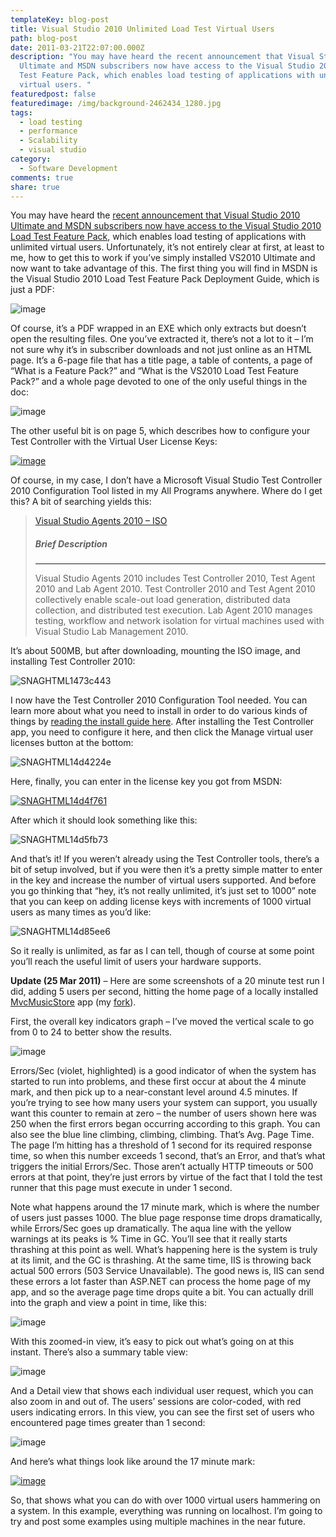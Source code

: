 ```yaml
---
templateKey: blog-post
title: Visual Studio 2010 Unlimited Load Test Virtual Users
path: blog-post
date: 2011-03-21T22:07:00.000Z
description: "You may have heard the recent announcement that Visual Studio 2010
  Ultimate and MSDN subscribers now have access to the Visual Studio 2010 Load
  Test Feature Pack, which enables load testing of applications with unlimited
  virtual users. "
featuredpost: false
featuredimage: /img/background-2462434_1280.jpg
tags:
  - load testing
  - performance
  - Scalability
  - visual studio
category:
  - Software Development
comments: true
share: true
---
```

You may have heard the [recent announcement that Visual Studio 2010 Ultimate and MSDN subscribers now have access to the Visual Studio 2010 Load Test Feature Pack](http://blogs.msdn.com/b/vstsqualitytools/archive/2011/03/08/announcement-unlimited-load-testing-for-visual-studio-2010-ultimate-with-msdn-subscribers-now.aspx), which enables load testing of applications with unlimited virtual users. Unfortunately, it’s not entirely clear at first, at least to me, how to get this to work if you’ve simply installed VS2010 Ultimate and now want to take advantage of this. The first thing you will find in MSDN is the Visual Studio 2010 Load Test Feature Pack Deployment Guide, which is just a PDF:

![image](<> "image")

Of course, it’s a PDF wrapped in an EXE which only extracts but doesn’t open the resulting files. One you’ve extracted it, there’s not a lot to it – I’m not sure why it’s in subscriber downloads and not just online as an HTML page. It’s a 6-page file that has a title page, a table of contents, a page of “What is a Feature Pack?” and “What is the VS2010 Load Test Feature Pack?” and a whole page devoted to one of the only useful things in the doc:

![image](<> "image")

The other useful bit is on page 5, which describes how to configure your Test Controller with the Virtual User License Keys:

[![image](<> "image")](http://stevesmithblog.com/files/media/image/Windows-Live-Writer/Visual-Studio-2010-Unlimited-Load-Test-V_F1FE/image_8.png)

Of course, in my case, I don’t have a Microsoft Visual Studio Test Controller 2010 Configuration Tool listed in my All Programs anywhere. Where do I get this? A bit of searching yields this:

> [Visual Studio Agents 2010 – ISO](http://www.microsoft.com/downloads/en/details.aspx?FamilyID=a3216d2a-0530-4f6c-a7c9-0df37c54a902&displaylang=en)
>
> ##### Brief Description
>
> - - -
>
> Visual Studio Agents 2010 includes Test Controller 2010, Test Agent 2010 and Lab Agent 2010. Test Controller 2010 and Test Agent 2010 collectively enable scale-out load generation, distributed data collection, and distributed test execution. Lab Agent 2010 manages testing, workflow and network isolation for virtual machines used with Visual Studio Lab Management 2010.

It’s about 500MB, but after downloading, mounting the ISO image, and installing Test Controller 2010:

![SNAGHTML1473c443](<> "SNAGHTML1473c443")

I now have the Test Controller 2010 Configuration Tool needed. You can learn more about what you need to install in order to do various kinds of things by [reading the install guide here](http://msdn.microsoft.com/library/dd648127%28VS.100%29.aspx). After installing the Test Controller app, you need to configure it here, and then click the Manage virtual user licenses button at the bottom:

![SNAGHTML14d4224e](<> "SNAGHTML14d4224e")

Here, finally, you can enter in the license key you got from MSDN:

[![SNAGHTML14d4f761](<> "SNAGHTML14d4f761")](http://stevesmithblog.com/files/media/image/Windows-Live-Writer/Visual-Studio-2010-Unlimited-Load-Test-V_F1FE/SNAGHTML14d4f761.png)

After which it should look something like this:

![SNAGHTML14d5fb73](<> "SNAGHTML14d5fb73")

And that’s it! If you weren’t already using the Test Controller tools, there’s a bit of setup involved, but if you were then it’s a pretty simple matter to enter in the key and increase the number of virtual users supported. And before you go thinking that “hey, it’s not really unlimited, it’s just set to 1000” note that you can keep on adding license keys with increments of 1000 virtual users as many times as you’d like:

![SNAGHTML14d85ee6](<> "SNAGHTML14d85ee6")

So it really is unlimited, as far as I can tell, though of course at some point you’ll reach the useful limit of users your hardware supports.

**Update (25 Mar 2011)** – Here are some screenshots of a 20 minute test run I did, adding 5 users per second, hitting the home page of a locally installed [MvcMusicStore](http://mvcmusicstore.codeplex.com/) app (my [fork](http://mvcmusicstore.codeplex.com/SourceControl/network/Forks/ssmith/MvcMusicStoreRepositoryPattern)).

First, the overall key indicators graph – I’ve moved the vertical scale to go from 0 to 24 to better show the results.

![image](<> "image")

Errors/Sec (violet, highlighted) is a good indicator of when the system has started to run into problems, and these first occur at about the 4 minute mark, and then pick up to a near-constant level around 4.5 minutes. If you’re trying to see how many users your system can support, you usually want this counter to remain at zero – the number of users shown here was 250 when the first errors began occurring according to this graph. You can also see the blue line climbing, climbing, climbing. That’s Avg. Page Time. The page I’m hitting has a threshold of 1 second for its required response time, so when this number exceeds 1 second, that’s an Error, and that’s what triggers the initial Errors/Sec. Those aren’t actually HTTP timeouts or 500 errors at that point, they’re just errors by virtue of the fact that I told the test runner that this page must execute in under 1 second.

Note what happens around the 17 minute mark, which is where the number of users just passes 1000. The blue page response time drops dramatically, while Errors/Sec goes up dramatically. The aqua line with the yellow warnings at its peaks is % Time in GC. You’ll see that it really starts thrashing at this point as well. What’s happening here is the system is truly at its limit, and the GC is thrashing. At the same time, IIS is throwing back actual 500 errors (503 Service Unavailable). The good news is, IIS can send these errors a lot faster than ASP.NET can process the home page of my app, and so the average page time drops quite a bit. You can actually drill into the graph and view a point in time, like this:

![image](<> "image")

With this zoomed-in view, it’s easy to pick out what’s going on at this instant. There’s also a summary table view:

![image](<> "image")

And a Detail view that shows each individual user request, which you can also zoom in and out of. The users’ sessions are color-coded, with red users indicating errors. In this view, you can see the first set of users who encountered page times greater than 1 second:

![image](<> "image")

And here’s what things look like around the 17 minute mark:

[![image](<> "image")](http://stevesmithblog.com/files/media/image/Windows-Live-Writer/Visual-Studio-2010-Unlimited-Load-Test-V_F1FE/image_21.png)

So, that shows what you can do with over 1000 virtual users hammering on a system. In this example, everything was running on localhost. I’m going to try and post some examples using multiple machines in the near future.